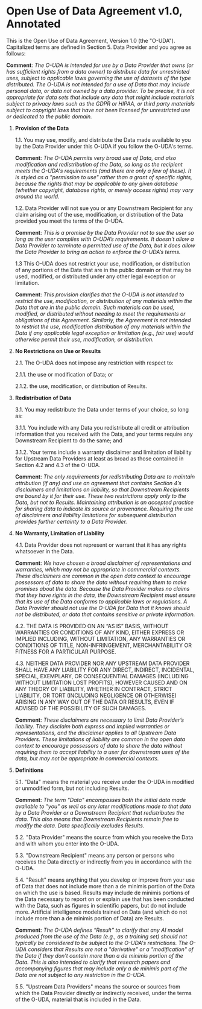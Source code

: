 # Open Use of Data Agreement v1.0, Annotated

This is the Open Use of Data Agreement, Version 1.0 (the "O-UDA").  Capitalized terms are defined in Section 5. Data Provider and you agree as follows:

**Comment**: _The O-UDA is intended for use by a Data Provider that owns (or has sufficient rights from a data owner) to distribute data for unrestricted uses, subject to applicable laws governing the use of datasets of the type distributed. The O-UDA is not intended for a use of Data that may include personal data, or data not owned by a data provider. To be precise, it is not appropriate for data sets that include any data that might include materials subject to privacy laws such as the GDPR or HIPAA, or third party materials subject to copyright laws that have not been licensed for unrestricted use or dedicated to the public domain._

1. **Provision of the Data**

    1.1. You may use, modify, and distribute the Data made available to you by the Data Provider under this O-UDA if you follow the O-UDA's terms.

      **Comment**: _The O-UDA permits very broad use of Data, and also modification and redistribution of the Data, so long as the recipient meets the O-UDA's requirements (and there are only a few of these). It is styled as a "permission to use" rather than a grant of specific rights, because the rights that may be applicable to any given database (whether copyright, database rights, or merely access rights) may vary around the world._

    1.2. Data Provider will not sue you or any Downstream Recipient for any claim arising out of the use, modification, or distribution of the Data provided you meet the terms of the O-UDA.

      **Comment**: _This is a promise by the Data Provider not to sue the user so long as the user complies with O-UDA’s requirements. It doesn't allow a Data Provider to terminate a permitted use of the Data, but it does allow the Data Provider to bring an action to enforce the O-UDA’s terms._

    1.3 This O-UDA does not restrict your use, modification, or distribution of any portions of the Data that are in the public domain or that may be used, modified, or distributed under any other legal exception or limitation.

      **Comment**: _This provision clarifies that the O-UDA is not intended to restrict the use, modification, or distribution of any materials within the Data that are in the public domain. Such materials can be used, modified, or distributed without needing to meet the requirements or obligations of this Agreement. Similarly, the Agreement is not intended to restrict the use, modification distribution of any materials within the Data if any applicable legal exception or limitation (e.g., fair use) would otherwise permit their use, modification, or distribution._

2. **No Restrictions on Use or Results**

    2.1. The O-UDA does not impose any restriction with respect to:

      2.1.1. the use or modification of Data; or

      2.1.2. the use, modification, or distribution of Results.

3. **Redistribution of Data**

    3.1. You may redistribute the Data under terms of your choice, so long as:

      3.1.1. You include with any Data you redistribute all credit or attribution information that you received with the Data, and your terms require any Downstream Recipient to do the same; and

      3.1.2. Your terms include a warranty disclaimer and limitation of liability for Upstream Data Providers at least as broad as those contained in Section 4.2 and 4.3 of the O-UDA.

      **Comment**: _The only requirements for redistributing Data are to maintain attribution (if any) and use an agreement that contains Section 4’s disclaimers and limitations on liability, so that Downstream Recipients are bound by it for their use. These two restrictions apply only to the Data, but not to Results. Maintaining attribution is an accepted practice for sharing data to indicate its source or provenance. Requiring the use of disclaimers and liability limitations for subsequent distribution provides further certainty to a Data Provider._

4. **No Warranty, Limitation of Liability**

    4.1. Data Provider does not represent or warrant that it has any rights whatsoever in the Data.

      **Comment**: _We have chosen a broad disclaimer of representations and warranties, which may not be appropriate in commercial contexts. These disclaimers are common in the open data context to encourage possessors of data to share the data without requiring them to make promises about the data. Because the Data Provider makes no claims that they have rights in the data, the Downstream Recipient must ensure that its use of the Data conforms to applicable laws or regulations. A Data Provider should not use the O-UDA for Data that it knows should not be distributed, or data that contains sensitive or private information._

    4.2. THE DATA IS PROVIDED ON AN “AS IS” BASIS, WITHOUT WARRANTIES OR CONDITIONS OF ANY KIND, EITHER EXPRESS OR IMPLIED INCLUDING, WITHOUT LIMITATION, ANY WARRANTIES OR CONDITIONS OF TITLE, NON-INFRINGEMENT, MERCHANTABILITY OR FITNESS FOR A PARTICULAR PURPOSE.

    4.3. NEITHER DATA PROVIDER NOR ANY UPSTREAM DATA PROVIDER SHALL HAVE ANY LIABILITY FOR ANY DIRECT, INDIRECT, INCIDENTAL, SPECIAL, EXEMPLARY, OR CONSEQUENTIAL DAMAGES (INCLUDING WITHOUT LIMITATION LOST PROFITS), HOWEVER CAUSED AND ON ANY THEORY OF LIABILITY, WHETHER IN CONTRACT, STRICT LIABILITY, OR TORT (INCLUDING NEGLIGENCE OR OTHERWISE) ARISING IN ANY WAY OUT OF THE DATA OR RESULTS, EVEN IF ADVISED OF THE POSSIBILITY OF SUCH DAMAGES.

      **Comment**: _These disclaimers are necessary to limit Data Provider’s liability. They disclaim both express and implied warranties or representations, and the  disclaimer applies to all Upstream Data Providers. These limitations of liability are common in the open data context to encourage possessors of data to share the data without requiring them to accept liability to a user for downstream uses of the data, but may not be appropriate in commercial contexts._

5. **Definitions**

    5.1. "Data" means the material you receive under the O-UDA in modified or unmodified form, but not including Results.

      **Comment**: _The term "Data" encompasses both the initial data made available to "you" as well as any later modifications made to that data by a Data Provider or a Downstream Recipient that redistributes the data. This also means that Downstream Recipients remain free to modify the data. Data specifically excludes Results._

    5.2. "Data Provider" means the source from which you receive the Data and with whom you enter into the O-UDA.

    5.3. "Downstream Recipient" means any person or persons who receives the Data directly or indirectly from you in accordance with the O-UDA.

    5.4. "Result" means anything that you develop or improve from your use of Data that does not include more than a de minimis portion of the Data on which the use is based.  Results may include de minimis portions of the Data necessary to report on or explain use that has been conducted with the Data, such as figures in scientific papers, but do not include more.  Artificial intelligence models trained on Data (and which do not include more than a de minimis portion of Data) are Results.

      **Comment**: _The O-UDA defines “Result” to clarify that any AI model produced from the use of the Data (e.g., as a training set) should not typically be considered to be subject to the O-UDA's restrictions. The O-UDA considers that Results are not a "derivative" or a "modification" of the Data if they don't contain more than a de minimis portion of the Data. This is also intended to clarify that research papers and accompanying figures that may include only a de minimis part of the Data are not subject to any restriction in the O-UDA._

    5.5. "Upstream Data Providers" means the source or sources from which the Data Provider directly or indirectly received, under the terms of the O-UDA, material that is included in the Data.

